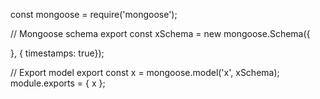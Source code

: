 const mongoose = require('mongoose');

// Mongoose schema
export const xSchema = new mongoose.Schema({
    
  }, { timestamps: true});

// Export model
export const x = mongoose.model('x', xSchema);
module.exports = { x };